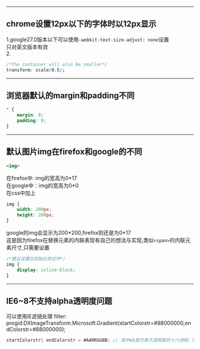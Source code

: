 
---
## chrome设置12px以下的字体时以12px显示
1.google27.0版本以下可以使用```-webkit-text-size-adjust: none```设置  
只对英文版本有效  
2.
```css
/*The container will also be smaller*/
transform: scale(0.5);
```

---
## 浏览器默认的margin和padding不同
```css
* {
    margin: 0;
    padding: 0;
}
```

---
## 默认图片img在firefox和google的不同
```html
<img>
```
在firefox中: img的宽高为0\*17  
在google中：img的宽高为0\*0  
在css中加上
```css
img {
    width: 200px;
    height: 200px;
}
```
google的img会显示为200\*200,firefox则还是为0\*17  
这是因为firefox在替换元素的内联表现有自己的想法与实现,类似```<span>```的内联元素尺寸,只需要设置
```css
/*建议设置在初始化样式中*/
img {
    display: inline-block;
}
```

---
## IE6~8不支持alpha透明度问题
可以使用IE滤镜处理
filter: progid:DXImageTransform.Microsoft.Gradient(startColorstr=#88000000,endColorstr=#88000000);
```js
startColorstr| endColorstr = #AARRGGBB; // 其中AA是代表不透明度的十六进制，00完全透明，FF就是全不透明，化成十进制的范围就是0~255，剩下的就是RRGGBB的十六进制代码
```